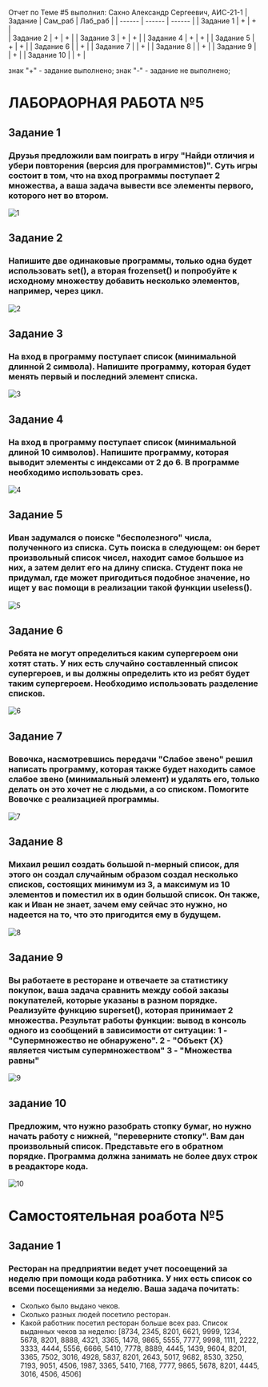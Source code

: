Отчет по Теме #5 выполнил:
Сахно Александр Сергеевич, АИС-21-1
| Задание | Сам_раб | Лаб_раб | 
| ------ | ------ | ------ | 
| Задание 1 | + | + |  
| Задание 2 | + | + | 
| Задание 3 | + | + | 
| Задание 4 | + | + | 
| Задание 5 | + | + | 
| Задание 6 |  | + | 
| Задание 7 |  | + | 
| Задание 8 |  | + | 
| Задание 9 |  | + | 
| Задание 10 |  | + | 

знак "+" - задание выполнено; знак "-" - задание не выполнено;

# ЛАБОРАОРНАЯ РАБОТА №5

## Задание 1
### Друзья предложили вам поиграть в игру "Найди отличия и убери повторения (версия для программистов)". Суть игры состоит в том, что на вход программы поступает 2 множества, а ваша задача вывести все элементы первого, которого нет во втором.
![1](https://github.com/Alexsergh/Engineering/assets/134552389/03d9d6e1-ada8-4cdc-a7a5-fc730dd83d68)

## Задание 2
### Напишите две одинаковые программы, только одна будет использовать set(), а вторая frozenset() и попробуйте к исходному множеству добавить несколько элементов, например, через цикл.
![2](https://github.com/Alexsergh/Engineering/assets/134552389/ae917a25-9409-44af-ace3-34788dc04c96)

## Задание 3
### На вход в программу поступает список (минимальной длинной 2 символа). Напишите программу, которая будет менять первый и последний элемент списка.
![3](https://github.com/Alexsergh/Engineering/assets/134552389/db5e9b4a-c8c4-4906-906e-2585227e3f71)

## Задание 4
### На вход в программу поступает список (минимальной длиной 10 символов). Напишите программу, которая выводит элементы с индексами от 2 до 6. В программе необходимо использовать срез.
![4](https://github.com/Alexsergh/Engineering/assets/134552389/a8083962-61c6-4f61-ae1a-d2922e9992f2)

## Задание 5
### Иван задумался о поиске "бесполезного" числа, полученного из списка. Суть поиска в следующем: он берет произвольный список чисел, находит самое большое из них, а затем делит его на длину списка. Студент пока не придумал, где может пригодиться подобное значение, но ищет у вас помощи в реализации такой функции useless().
![5](https://github.com/Alexsergh/Engineering/assets/134552389/b5ce4231-9751-40de-91a3-1b6f973eef1d)

## Задание 6
### Ребята не могут определиться каким супергероем они хотят стать. У них есть случайно составленный список супергероев, и вы должны определить кто из ребят будет таким супергероем. Необходимо использовать разделение списков.
![6](https://github.com/Alexsergh/Engineering/assets/134552389/daa30285-a99b-41c0-a8ac-2a90def95121)

## Задание 7
### Вовочка, насмотревшись передачи "Слабое звено" решил написать программу, которая также будет находить самое слабое звено (минимальный элемент) и удалять его, только делать он это хочет не с людьми, а со списком. Помогите Вовочке с реализацией программы.
![7](https://github.com/Alexsergh/Engineering/assets/134552389/8499cb58-65e2-4d17-849e-430e4a544916)

## Задание 8
### Михаил решил создать большой n-мерный список, для этого он создал случайным образом создал несколько списков, состоящих минимум из 3, а максимум из 10 элементов и поместил их в один большой список. Он также, как и Иван не знает, зачем ему сейчас это нужно, но надеется на то, что это пригодится ему в будущем.
![8](https://github.com/Alexsergh/Engineering/assets/134552389/cd7e29d3-2cd7-4be7-b86e-9467c993ef22)

## Задание 9
###  Вы работаете в ресторане и отвечаете за статистику покупок, ваша задача сравнить между собой заказы покупателей, которые указаны в разном порядке. Реализуйте функцию superset(), которая принимает 2 множества. Результат работы функции: вывод в консоль одного из сообщений в зависимости от ситуации: 1 - "Супермножество не обнаружено". 2 - "Объект {X} является чистым супермножеством" 3 - "Множества равны"
![9](https://github.com/Alexsergh/Engineering/assets/134552389/0b580059-ea56-42b9-b8ab-f7478ea9f2aa)

## задание 10
### Предложим, что нужно разобрать стопку бумаг, но нужно начать работу с нижней, "переверните стопку". Вам дан произвольный список. Представьте его в обратном порядке. Программа должна занимать не более двух строк в реадакторе кода.
![10](https://github.com/Alexsergh/Engineering/assets/134552389/4f453bc8-ccee-47c4-9703-f59d61f40c94)


# Самостоятельная роабота №5

## Задание 1
### Ресторан на предприятии ведет учет посоещений за неделю при помощи кода работника. У них есть список со всеми посещениями за неделю. Ваша задача почитать: 
* Сколько было выдано чеков. 
* Сколько разных людей посетило ресторан.
* Какой работник посетил ресторан больше всех раз.
Список выданных чеков за неделю:
  [8734, 2345, 8201, 6621, 9999, 1234, 5678, 8201, 8888, 4321, 3365,
  1478, 9865, 5555, 7777, 9998, 1111, 2222, 3333, 4444, 5556, 6666,
  5410, 7778, 8889, 4445, 1439, 9604, 8201, 3365, 7502, 3016, 4928,
  5837, 8201, 2643, 5017, 9682, 8530, 3250, 7193, 9051, 4506, 1987,
  3365, 5410, 7168, 7777, 9865, 5678, 8201, 4445, 3016, 4506, 4506]











